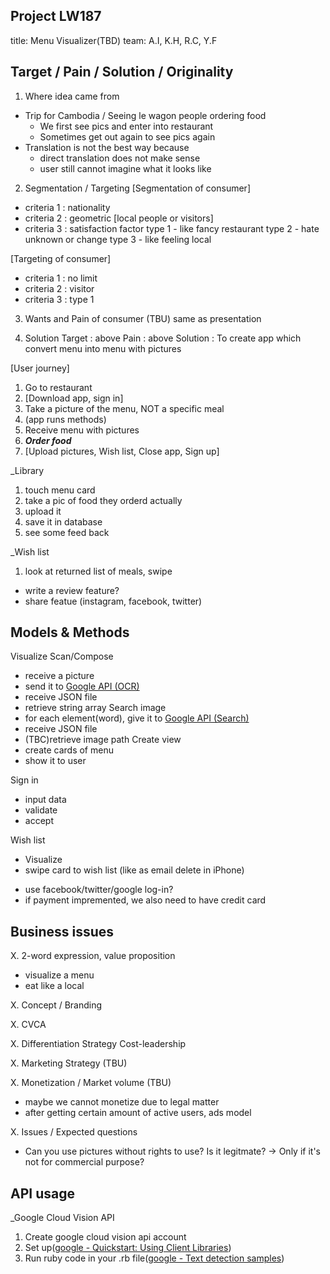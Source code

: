 ## Project LW187

title: Menu Visualizer(TBD)
team: A.I, K.H, R.C, Y.F


## Target / Pain / Solution / Originality

1. Where idea came from
  - Trip for Cambodia / Seeing le wagon people ordering food
      - We first see pics and enter into restaurant
      - Sometimes get out again to see pics again
  - Translation is not the best way because
      - direct translation does not make sense
      - user still cannot imagine what it looks like

2. Segmentation / Targeting
  [Segmentation of consumer]
  - criteria 1 : nationality
  - criteria 2 : geometric [local people or visitors]
  - criteria 3 : satisfaction factor
                type 1 - like fancy restaurant
                type 2 - hate unknown or change
                type 3 - like feeling local

  [Targeting of consumer]
  - criteria 1 : no limit
  - criteria 2 : visitor
  - criteria 3 : type 1

3. Wants and Pain of consumer
  (TBU) same as presentation


4. Solution
  Target    : above
  Pain      : above
  Solution  : To create app which convert menu into menu with pictures

  [User journey]
  1. Go to restaurant
  2. [Download app, sign in]
  3. Take a picture of the menu, NOT a specific meal
  4. (app runs methods)
  5. Receive menu with pictures
  6. ***Order food***
  7. [Upload pictures, Wish list, Close app, Sign up]

  _Library
  1. touch menu card
  2. take a pic of food they orderd actually
  3. upload it
  4. save it in database
  5. see some feed back

  _Wish list
  1. look at returned list of meals, swipe

  <!-- To Be Discussed -->
  - write a review feature?
  - share featue (instagram, facebook, twitter)


## Models & Methods
  Visualize
  Scan/Compose
  - receive a picture
  - send it to [Google API (OCR)](https://cloud.google.com/translate/docs/)
  - receive JSON file
  - retrieve string array
  Search image
  - for each element(word), give it to [Google API (Search)](https://developers.google.com/custom-search/v1/overview)
  - receive JSON file
  - (TBC)retrieve image path
  Create view
  - create cards of menu
  - show it to user

  Sign in
  - input data
  - validate
  - accept

  Wish list
  - Visualize
  - swipe card to wish list (like as email delete in iPhone)


  <!-- To Be Discussed -->
  - use facebook/twitter/google log-in?
  - if payment impremented, we also need to have credit card


## Business issues

X. 2-word expression, value proposition
  - visualize a menu
  - eat like a local

X. Concept / Branding


X. CVCA


X. Differentiation Strategy
  Cost-leadership

X. Marketing Strategy
  (TBU)

X. Monetization / Market volume
  (TBU)
  - maybe we cannot monetize due to legal matter
  - after getting certain amount of active users, ads model

X. Issues / Expected questions
  - Can you use pictures without rights to use? Is it legitmate?
    -> Only if it's not for commercial purpose?


## API usage

  _Google Cloud Vision API

  1. Create google cloud vision api account
  2. Set up([google - Quickstart: Using Client Libraries](https://cloud.google.com/vision/docs/quickstart-client-libraries))
  3. Run ruby code in your .rb file([google - Text detection samples](https://cloud.google.com/vision/docs/detecting-text#vision-text-detection-ruby))










